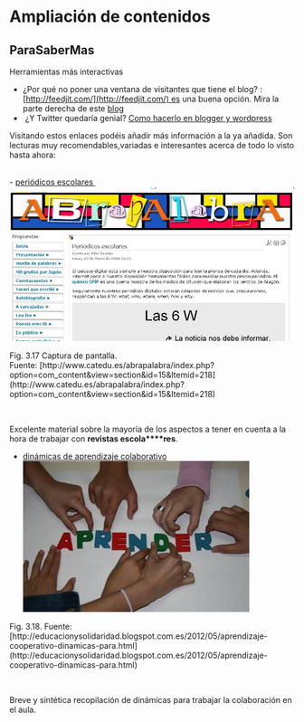 
# Ampliación de contenidos

## ParaSaberMas

Herramientas más interactivas

- ¿Por qué no poner una ventana de visitantes que tiene el blog? : [http://feedjit.com/](http://feedjit.com/) es una buena opción. Mira la parte derecha de este [blog](http://arablogs.catedu.es/blog.php?id_blog=1312)
-  ¿Y Twitter quedaría genial? [Como hacerlo en blogger y wordpress](https://lnarueda.wordpress.com/2013/10/07/como-anadir-tu-perfil-de-twitter-a-tu-blog-de-blogger-y-wordpress-actualizado/)

Visitando estos enlaces podéis añadir más información a la ya añadida. Son lecturas muy recomendables,variadas e interesantes acerca de todo lo visto hasta ahora:

<br />- [periódicos escolares ](http://www.catedu.es/abrapalabra/index.php?option=com_content&amp;view=article&amp;id=192&amp;Itemid=271)
![](img/Dibujo.JPG)
<td style="text-align: center;">Fig. 3.17 Captura de pantalla. Fuente: [http://www.catedu.es/abrapalabra/index.php?option=com_content&amp;view=section&amp;id=15&amp;Itemid=218](http://www.catedu.es/abrapalabra/index.php?option=com_content&amp;view=section&amp;id=15&amp;Itemid=218)</td>

 

Excelente material sobre la mayoría de los aspectos a tener en cuenta a la hora de trabajar con **revistas escola****res**.

- [dinámicas de aprendizaje colaborativo](http://ineverycrea.net/comunidad/ineverycrea/recurso/dinamicas-de-trabajo-colaborativo-en-el-aula/5f4a18cf-4abd-40f1-baeb-69d0a718c196)
![](img/imagen_aprendizaje_coopertivo.jpg)
<td style="text-align: center;">Fig. 3.18. Fuente:[http://educacionysolidaridad.blogspot.com.es/2012/05/aprendizaje-cooperativo-dinamicas-para.html](http://educacionysolidaridad.blogspot.com.es/2012/05/aprendizaje-cooperativo-dinamicas-para.html)</td>

 

Breve y sintética recopilación de dinámicas para trabajar la colaboración en el aula. 

